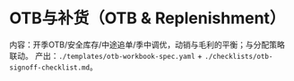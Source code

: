 # OTB与补货（OTB & Replenishment）

内容：开季OTB/安全库存/中途追单/季中调优，动销与毛利的平衡；与分配策略联动。
产出：`./templates/otb-workbook-spec.yaml` + `./checklists/otb-signoff-checklist.md`。
